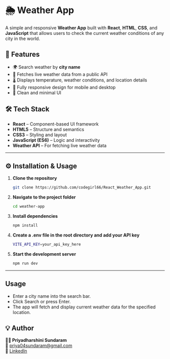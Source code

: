 # 🌦️ Weather App

A simple and responsive **Weather App** built with **React**, **HTML**, **CSS**, and **JavaScript** that allows users to check the current weather conditions of any city in the world.



## 🚀 Features

- 🌍 Search weather by **city name**  
- 📡 Fetches live weather data from a public API  
- 🌡 Displays temperature, weather conditions, and location details  
- 📱 Fully responsive design for mobile and desktop  
- 🎨 Clean and minimal UI  


## 🛠 Tech Stack

- **React** – Component-based UI framework  
- **HTML5** – Structure and semantics  
- **CSS3** – Styling and layout  
- **JavaScript (ES6)** – Logic and interactivity  
- **Weather API** – For fetching live weather data  

---

## ⚙️ Installation & Usage

1. **Clone the repository**
   ```bash
   git clone https://github.com/codegirl66/React_Weather_App.git
   
2. **Navigate to the project folder**
   ```bash
   cd weather-app

3. **Install dependencies**
   ```bash
   npm install

4. **Create a .env file in the root directory and add your API key**
   ```bash
   VITE_API_KEY=your_api_key_here

5. **Start the development server**
   ```bash
   npm run dev

--- 

## Usage

 - Enter a city name into the search bar.
 - Click Search or press Enter.
 - The app will fetch and display current weather data for the specified location.


## 💡 Author
**👩‍💻 Priyadharshini Sundaram**  
📧 [priya04sundaram@gmail.com](mailto:priya04sundaram@gmail.com)  
🔗 [LinkedIn](https://linkedin.com/in/priya-dharshini-s-9a5b32292)
 

